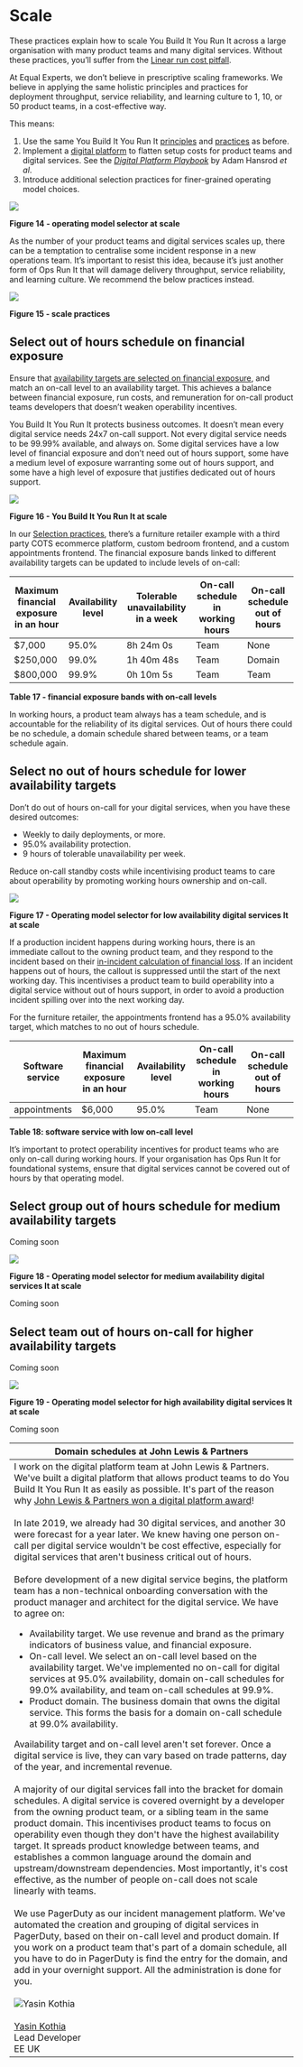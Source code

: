 # Scale

These practices explain how to scale You Build It You Run It across a large organisation with many product teams and many digital services. Without these practices, you’ll suffer from the [Linear run cost pitfall](https://you-build-it-you-run-it.playbook.ee/pitfalls#linear-run-costs).  

At Equal Experts, we don’t believe in prescriptive scaling frameworks. We believe in applying the same holistic principles and practices for deployment throughput, service reliability, and learning culture to 1, 10, or 50 product teams, in a cost-effective way. 

This means:

1. Use the same You Build It You Run It [principles](https://you-build-it-you-run-it.playbook.ee/principles) and [practices](https://you-build-it-you-run-it.playbook.ee/practices) as before.
1. Implement a [digital platform](https://digital-platform.playbook.ee/introduction/what-is-a-digital-platform) to flatten setup costs for product teams and digital services. See the _[Digital Platform Playbook](https://digital-platform.playbook.ee/)_ by Adam Hansrod _et al_. 
1. Introduce additional selection practices for finer-grained operating model choices.

![](../.gitbook/assets/practices/operating-model-selector-at-scale.png)

**Figure 14 - operating model selector at scale**

As the number of your product teams and digital services scales up, there can be a temptation to centralise some incident response in a new operations team. It’s important to resist this idea, because it’s just another form of Ops Run It that will damage delivery throughput, service reliability, and learning culture. We recommend the below practices instead.

![](../.gitbook/assets/practices/scale-practices.png)

**Figure 15 - scale practices**

## Select out of hours schedule on financial exposure

Ensure that [availability targets are selected on financial exposure](https://you-build-it-you-run-it.playbook.ee/practices/selection#select-an-availability-target-on-financial-exposure), and match an on-call level to an availability target. This achieves a balance between financial exposure, run costs, and remuneration for on-call product teams developers that doesn’t weaken operability incentives. 

You Build It You Run It protects business outcomes. It doesn’t mean every digital service needs 24x7 on-call support. Not every digital service needs to be 99.99% available, and always on. Some digital services have a low level of financial exposure and don’t need out of hours support, some have a medium level of exposure warranting some out of hours support, and some have a high level of exposure that justifies dedicated out of hours support. 

![](../.gitbook/assets/practices/you-build-it-you-run-it-at-scale.png)

**Figure 16 - You Build It You Run It at scale**

In our [Selection practices](https://you-build-it-you-run-it.playbook.ee/practices/selection), there’s a furniture retailer example with a third party COTS ecommerce platform, custom bedroom frontend, and a custom appointments frontend. The financial exposure bands linked to different availability targets can be updated to include levels of on-call:

|Maximum financial exposure in an hour|Availability level|Tolerable unavailability in a week|On-call schedule in working hours|On-call schedule out of hours|
|---|---|---|---|---|
|$7,000|95.0%|8h 24m 0s|Team|None|
|$250,000|99.0%|1h 40m 48s|Team|Domain|
|$800,000|99.9%|0h 10m 5s|Team|Team|

**Table 17 - financial exposure bands with on-call levels**

In working hours, a product team always has a team schedule, and is accountable for the reliability of its digital services. Out of hours there could be no schedule, a domain schedule shared between teams, or a team schedule again. 

## Select no out of hours schedule for lower availability targets

Don’t do out of hours on-call for your digital services, when you have these desired outcomes:

* Weekly to daily deployments, or more.
* 95.0% availability protection. 
* 9 hours of tolerable unavailability per week.

Reduce on-call standby costs while incentivising product teams to care about operability by promoting working hours ownership and on-call. 

![](../.gitbook/assets/practices/operating-model-selector-at-scale-low-availability-digital-services.png)

**Figure 17 - Operating model selector for low availability digital services It at scale**

If a production incident happens during working hours, there is an immediate callout to the owning product team, and they respond to the incident based on their [in-incident calculation of financial loss](https://you-build-it-you-run-it.playbook.ee/practices/incident-response#calculate-in-incident-financial-losses). If an incident happens out of hours, the callout is suppressed until the start of the next working day. This incentivises a product team to build operability into a digital service without out of hours support, in order to avoid a production incident spilling over into the next working day.
 
 For the furniture retailer, the appointments frontend has a 95.0% availability target, which matches to no out of hours schedule.
 
 |Software service|Maximum financial exposure in an hour|Availability level|On-call schedule in working hours|On-call schedule out of hours|
 |---|---|---|---|---|
 |appointments|$6,000|95.0%|Team|None|
 
 **Table 18: software service with low on-call level**
 
 It’s important to protect operability incentives for product teams who are only on-call during working hours. If your organisation has Ops Run It for foundational systems, ensure that digital services cannot be covered out of hours by that operating model. 

## Select group out of hours schedule for medium availability targets

Coming soon

![](../.gitbook/assets/practices/operating-model-selector-at-scale-medium-availability-digital-services.png)

**Figure 18 - Operating model selector for medium availability digital services It at scale**

Coming soon

## Select team out of hours on-call for higher availability targets

Coming soon

![](../.gitbook/assets/practices/operating-model-selector-at-scale-high-availability-digital-services.png)

**Figure 19 - Operating model selector for high availability digital services It at scale**

Coming soon

|Domain schedules at John Lewis & Partners|
|---|
|I work on the digital platform team at John Lewis & Partners. We've built a digital platform that allows product teams to do You Build It You Run It as easily as possible. It's part of the reason why [John Lewis & Partners won a digital platform award](https://medium.com/john-lewis-software-engineering/our-award-winning-john-lewis-digital-platform-2d093e03d542)!<br><br>In late 2019, we already had 30 digital services, and another 30 were forecast for a year later. We knew having one person on-call per digital service wouldn't be cost effective, especially for digital services that aren't business critical out of hours.<br><br>Before development of a new digital service begins, the platform team has a non-technical onboarding conversation with the product manager and architect for the digital service. We have to agree on:<ul><li>Availability target. We use revenue and brand as the primary indicators of business value, and financial exposure.</li><li>On-call level. We select an on-call level based on the availability target. We've implemented no on-call for digital services at 95.0% availability, domain on-call schedules for 99.0% availability, and team on-call schedules at 99.9%.</li><li>Product domain. The business domain that owns the digital service. This forms the basis for a domain on-call schedule at 99.0% availability.</li></ul>Availability target and on-call level aren't set forever. Once a digital service is live, they can vary based on trade patterns, day of the year, and incremental revenue.<br><br>A majority of our digital services fall into the bracket for domain schedules. A digital service is covered overnight by a developer from the owning product team, or a sibling team in the same product domain. This incentivises product teams to focus on operability even though they don't have the highest availability target. It spreads product knowledge between teams, and establishes a common language around the domain and upstream/downstream dependencies. Most importantly, it's cost effective, as the number of people on-call does not scale linearly with teams.<br><br>We use PagerDuty as our incident management platform. We've automated the creation and grouping of digital services in PagerDuty, based on their on-call level and product domain. If you work on a product team that's part of a domain schedule, all you have to do in PagerDuty is find the entry for the domain, and add in your overnight support. All the administration is done for you.<br><br>![Yasin Kothia](../.gitbook/assets/practices/yasin-kothia.jpg)<br><br>[Yasin Kothia](https://www.linkedin.com/in/yasinkothia/)<br>Lead Developer<br>EE UK|